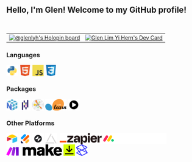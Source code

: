 ## Hello, I'm Glen! Welcome to my GitHub profile!
<br>

<table>
  <tbody>
    <tr>
      <td>
        <!--
        [![An image of @glenlyh's Holopin badges, which is a link to view their full Holopin profile](https://holopin.me/glenlyh)](https://holopin.io/@glenlyh)
        -->
        <a href="https://holopin.io/@glenlyh"><img src="https://holopin.me/glenlyh" width="1000" alt="@glenlyh's Holopin board"/></a>
      </td>
      <td>
        <a href="https://app.daily.dev/GlenLYH"><img src="https://api.daily.dev/devcards/d5cfa60a8e3645f7b4cc80c852178c71.png?r=ijm" width="250" alt="Glen Lim Yi Hern's Dev Card"/></a>
      </td>
    </tr>
  </tbody>
</table>

<!-- Programming Languages/ Markdown Languages -->
### Languages
<a href = "https://www.python.org/"><img align = "center" src = "https://github.com/GlenLYH/GlenLYH/blob/main/assets/programming_icons/programming_languages_icons/python_logo/python_icon.svg" title = "Python" alt = "" height = "30" /></a>
<a href = "https://html.spec.whatwg.org/"><img align = "center" src = "https://github.com/GlenLYH/GlenLYH/blob/main/assets/programming_icons/programming_languages_icons/html5_logo/html5_icon.svg" title = "HTML" alt = "" height = "30" /></a>
<a href = "https://www.ecma-international.org/publications-and-standards/standards/ecma-262/"><img align = "center" src = "https://github.com/GlenLYH/GlenLYH/blob/main/assets/programming_icons/programming_languages_icons/javascript_logo/javascript_icon.svg" title = "JS" alt = "" height = "30" /></a>
<a href = "https://www.w3.org/TR/CSS/#css"><img align = "center" src = "https://github.com/GlenLYH/GlenLYH/blob/main/assets/programming_icons/programming_languages_icons/css3_logo/css3_icon.svg" title = "CSS" alt = "" height = "30" /></a>

### Packages
<a href = "https://numpy.org/"><img align = "center" src = "https://github.com/GlenLYH/GlenLYH/blob/main/assets/programming_icons/programming_packages_icons/numpy_logo/numpy_icon.svg" title = "Numpy" alt = "" height = "30" /></a>
<a href = "https://pandas.pydata.org/"><img align = "center" src = "https://github.com/GlenLYH/GlenLYH/blob/main/assets/programming_icons/programming_packages_icons/pandas_logo/pandas_icon.svg" title = "Pandas" alt = "" height = "30" /></a>
<a href = "https://matplotlib.org/"><img align = "center" src = "https://github.com/GlenLYH/GlenLYH/blob/main/assets/programming_icons/programming_packages_icons/matplotlib_logo/matplotlib_logo.svg.png" title = "MatPlotLib" alt = "" height = "30" /></a>
<a href = "https://scikit-learn.org/stable/"><img align = "center" src = "https://github.com/GlenLYH/GlenLYH/blob/main/assets/programming_icons/programming_packages_icons/scikit_learn_logo/scikit_learn_logo.svg.png" title = "Scikit Learn" alt = "" height = "30" /></a>
<a href = "https://www.alphavantage.co/"><img align = "center" src = "https://github.com/GlenLYH/GlenLYH/blob/main/assets/programming_icons/programming_packages_icons/alpha_vantage_logo/alpha_vantage_icon.svg" title = "Alpha Vantage" alt = "" height = "30" /></a>

<!-- No-code/ Other Platforms -->
### Other Platforms
<a href = "https://www.airtable.com/"><img align = "center" src = "https://github.com/GlenLYH/GlenLYH/blob/main/assets/airtable_logo/air_table.png" title = "Airtable" alt = "" height = "30" /></a>
<a href = "https://www.jotform.com/"><img align = "center" src = "https://github.com/GlenLYH/GlenLYH/blob/main/assets/jotform_logo/jotform.png" title = "Jotform" alt = "" height = "30" /></a>
<a href = "https://www.glideapps.com/"><img align = "center" src = "https://github.com/GlenLYH/GlenLYH/blob/main/assets/glide_logo/glide.svg" title = "Glide Apps" alt = "" height = "30" /></a>
<a href = "https://miniextensions.com/"><img align = "center" src = "https://github.com/GlenLYH/GlenLYH/blob/main/assets/miniExtensions_logo/miniExtensions.webp" title = "miniExtensions" alt = "" height = "30" /></a>
<a href = "https://documint.me/"><img align = "center" src = "https://github.com/GlenLYH/GlenLYH/blob/main/assets/documint_logo/documint.avif" title = "Documint" alt = "" height = "30" /></a>
<a href = "https://zapier.com/"><img align = "center" src = "https://github.com/GlenLYH/GlenLYH/blob/main/assets/zapier_logo/zapier.png" title = "Zapier" alt = "" height = "30" /></a>
<a href = "https://monday.com/"><img align = "center" src = "https://github.com/GlenLYH/GlenLYH/blob/main/assets/monday_com_logo/monday_com_white.png" title = "monday.com" alt = "" height = "30" /></a>
<a href = "https://www.make.com/"><img align = "center" src = "https://github.com/GlenLYH/GlenLYH/blob/main/assets/make_logo/make_logo.svg" title = "make" alt = "" height = "30" /></a>
<a href = "https://www.docusign.com/"><img align = "center" src = "https://github.com/GlenLYH/GlenLYH/blob/main/assets/docusign_logo/docusign.svg" title = "DocuSign" alt = "" height = "30" /></a>
<a href = "https://www.stackerhq.com/"><img align = "center" src = "https://github.com/GlenLYH/GlenLYH/blob/main/assets/stacker_logo/stacker.svg" title = "Stacker" alt = "" height = "30" /></a>

<!--
### Hi there 👋
-->

<!--
## Hello, I'm Glen 👋. Welcome to my GitHub profile!
-->

<!--
**GlenLYH/GlenLYH** is a ✨ _special_ ✨ repository because its `README.md` (this file) appears on your GitHub profile.

Here are some ideas to get you started:

- 🔭 I’m currently working on ...
- 🌱 I’m currently learning ...
- 👯 I’m looking to collaborate on ...
- 🤔 I’m looking for help with ...
- 💬 Ask me about ...
- 📫 How to reach me: ...
- 😄 Pronouns: ...
- ⚡ Fun fact: ...
-->
